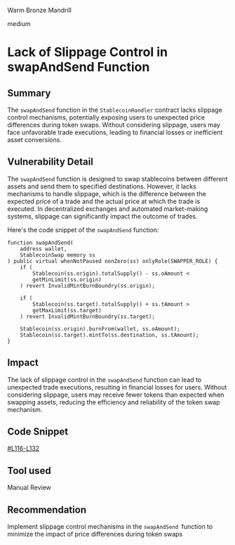 Warm Bronze Mandrill

medium

# Lack of Slippage Control in swapAndSend Function

## Summary
The `swapAndSend` function in the `StablecoinHandler` contract lacks slippage control mechanisms, potentially exposing users to unexpected price differences during token swaps. Without considering slippage, users may face unfavorable trade executions, leading to financial losses or inefficient asset conversions.
## Vulnerability Detail
The `swapAndSend` function is designed to swap stablecoins between different assets and send them to specified destinations. However, it lacks mechanisms to handle slippage, which is the difference between the expected price of a trade and the actual price at which the trade is executed. In decentralized exchanges and automated market-making systems, slippage can significantly impact the outcome of trades.

Here's the code snippet of the `swapAndSend` function:
```solidity
function swapAndSend(
    address wallet,
    StablecoinSwap memory ss
) public virtual whenNotPaused nonZero(ss) onlyRole(SWAPPER_ROLE) {
    if (
        Stablecoin(ss.origin).totalSupply() - ss.oAmount <
        getMinLimit(ss.origin)
    ) revert InvalidMintBurnBoundry(ss.origin);

    if (
        Stablecoin(ss.target).totalSupply() + ss.tAmount >
        getMaxLimit(ss.target)
    ) revert InvalidMintBurnBoundry(ss.target);

    Stablecoin(ss.origin).burnFrom(wallet, ss.oAmount);
    Stablecoin(ss.target).mintTo(ss.destination, ss.tAmount);
}
```
## Impact
The lack of slippage control in the `swapAndSend` function can lead to unexpected trade executions, resulting in financial losses for users. Without considering slippage, users may receive fewer tokens than expected when swapping assets, reducing the efficiency and reliability of the token swap mechanism.
## Code Snippet
[#L116-L132](https://github.com/sherlock-audit/2024-02-telcoin-platform-audit-update/blob/main/telcoin-contracts/contracts/stablecoin/StablecoinHandler.sol#L116-L132)
## Tool used

Manual Review

## Recommendation
Implement slippage control mechanisms in the `swapAndSend `function to minimize the impact of price differences during token swaps
